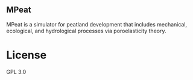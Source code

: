 ## MPeat
MPeat is a simulator for peatland development that includes mechanical, ecological, and hydrological processes via poroelasticity theory.

# License
GPL 3.0
